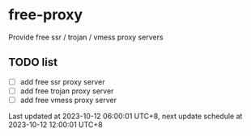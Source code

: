 
# free-proxy
Provide free ssr / trojan / vmess proxy servers


## TODO list
- [ ] add free ssr proxy server
- [ ] add free trojan proxy server
- [ ] add free vmess proxy server

Last updated at 2023-10-12 06:00:01 UTC+8, next update schedule at 2023-10-12 12:00:01 UTC+8

